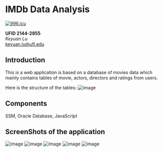 # IMDb Data Analysis

[![996.icu](https://img.shields.io/badge/link-996.icu-red.svg)](https://996.icu)

**UFID 2144-2855**  
*Keyuan Lu*  
keyuan.lu@ufl.edu

## Introduction
This is a web application is based on a database of movies data which mainly contains tables of movie, actors, directors and ratings from users.  

Here is the structure of the tables:
![image](https://note.youdao.com/yws/api/personal/file/WEBbeababf9ace55d9a7a90571cbcc270c8?method=download&shareKey=f9ff7c52d293974df79d6c221de75404)

## Components
SSM, Oracle Database, JavaScript

## ScreenShots of the application
![image](https://note.youdao.com/yws/api/personal/file/WEB9717d099ff9df303822cbeee60ab3a7a?method=download&shareKey=7c4dae1bd617078be9e00c84620d5de9)
![image](https://note.youdao.com/yws/api/personal/file/WEB714236f183ef30a35baea3bc01086def?method=download&shareKey=5fceefbe4f833102cdeeb906c8eb9485)
![image](https://note.youdao.com/yws/api/personal/file/WEBce95ffce032e15d8603a7b55193e0b39?method=download&shareKey=5f3c7a7b181a79d7308ff2ecc7542288)
![image](https://note.youdao.com/yws/api/personal/file/WEB03cc5453ead25f585f99135a2fc1b5f0?method=download&shareKey=3db35dca73602f368f73bd938fca642c)
![image](https://note.youdao.com/yws/api/personal/file/WEBc2dbbbf5940885c70f5219fa23f64025?method=download&shareKey=e3819ea3e1d523b55a50c7d6bb155832)
